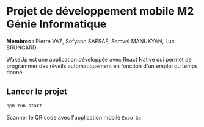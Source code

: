 # Projet de développement mobile M2 Génie Informatique

**Membres :** Pierre VAZ, Sofyann SAFSAF, Samvel MANUKYAN, Luc BRUNGARD

WakeUp est une application développée avec React Native qui permet de programmer des réveils automatiquement en fonction d'un emploi du temps donné.  

## Lancer le projet
```bash
npm run start
```
Scanner le QR code avec l'application mobile `Expo Go`